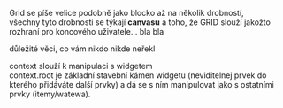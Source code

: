 Grid se píše velice podobně jako blocko až na několik drobností,  
všechny tyto drobnosti se týkají **canvasu** a toho, že GRID slouží jakožto rozhraní pro koncového uživatele... bla bla   
  
  
  
  
  
  
  
důležité věci, co vám nikdo nikde neřekl  


context slouží k manipulaci s widgetem  
context.root je základní stavební kámen widgetu \(neviditelnej prvek do kterého přidáváte další prvky\) a dá se s ním manipulovat jako s ostatními prvky \(itemy/watewa\).



